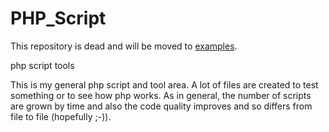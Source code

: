 PHP_Script
==========

This repository is dead and will be moved to [examples](https://github.com/stevleibelt/examples).

php script tools

This is my general php script and tool area. A lot of files are created to test something or to see how php works.
As in general, the number of scripts are grown by time and also the code quality improves and so differs from file to file (hopefully ;-)).
